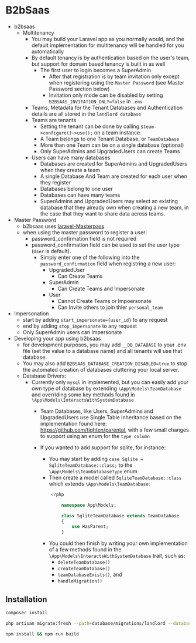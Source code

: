# B2bSaas

- b2bsaas
  - Multitenancy
    - You may build your Laravel app as you normally would, and the default implementation for multitenancy will be handled for you automatically
    - By default tenancy is by authentication based on the user's team, but support for domain based tenancy is built in as well
      - The first user to login becomes a SuperAdmin
        - After that registration is by team invitation only except when registering using the `Master Password` (see Master Password section below)
        - Invitation only mode can be disabled by setting `B2BSAAS_INVITATION_ONLY=false` in `.env` 
    - Teams, Metadata for the Tenant Databases and Authentication details are all stored in the `landlord database`
    - Teams are tenants
      - Setting the tenant can be done by calling `$team->configure()->use();` on a team instance.
      - A Team belongs to one Tenant Database, or `TeamDatabase`
      - More than one Team can be on a single database (optional)
      - Only SuperAdmins and UpgradedUsers can create Teams
    - Users can have many databases
      - Databases are created for SuperAdmins and UpgradedUsers when they create a team
      - A single Database And Team are created for each user when they register
      - Databases belong to one user
      - Databases can have many teams
      - SuperAdmins and UpgradedUsers may select an existing database that they already own when creating a new team, in the case that they want to share data across teams.
- Master Password
  - b2bsaas uses [laravel-Masterpass]([https://github.com/imanghafoori1/laravel-MasterPass)
  - when using the master password to register a user:
    - password_confirmation field is not required
    - password_confirmation field can be used to set the user type (`User` is default).
      - Simply enter one of the following into the `password_confirmation` field when registring a new user:
        - UpgradedUser
          - Can Create Teams
        - SuperAdmin
          - Can Create Teams and Impersonate
        - User
          - Cannot Create Teams or Impoersonate
          - Can Invite others to join thier `personal_team`
- Impersonation
  - start by adding `start_impersonate={user_id}` to any request
  - end by adding `stop_impersonate` to any request
  - Only SuperAdmin users can Impersonate
- Developing your app using b2bsaas
  - for development purposes, you may add `__DB_DATABASE` to your .env file (set the value to a database name) and all tenants will use that database.
  - You may also add `B2BSAAS_DATABASE_CREATION_DISABLED=true` to stop the automated creation of databases cluttering your local server.
  - Database Drivers:
    - Currently only `mysql` in implemented, but you can easily add your own type of database by extending `\App\Models\TeamDatabase` and overriding some key methods found in `\App\Models\InteractsWithSystemDatabase`
      - Team Databases, like Users, SuperAdmins and UpgradedUsers use Single Table Inheritance based on the implementation found here: <https://github.com/tighten/parental>, with a few small changes to support using an enum for the `type column`
      - If you wanted to add support for sqlite, for instance: 
        - You may start by adding `case Sqlite = SqliteTeamDatabase::class;` to the `\App\Models\TeamDatabaseType` enum
        - Then create a model called `SqliteTeamDatabase::class` which extends `\App\Models\TeamDatabase`:

        ```php
            <?php

                namespace App\Models;

                class SqliteTeamDatabase extends TeamDatabase
                {
                    use HasParent;
                }
        ```

        - You could then finish by writing your own implementation of a few methods found in the `\App\Models\InteractsWithSystemDatabase` trait, such as:
          - `deleteTeamDatabase()`
          - `createTeamDatabase()`
          - `teamDatabaseExists()`, and
          - `handleMigration()`

## Installation

```bash
composer install
```

```bash
php artisan migrate:fresh --path=database/migrations/landlord --database=landlord
```

```bash
npm install && npm run build
```
